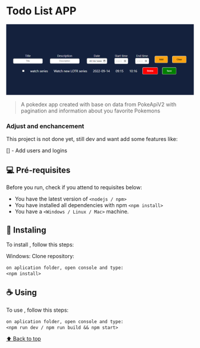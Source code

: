 # Todo List APP

<img src="imagem_2022-09-14_091731210.png" alt="exemplo imagem">

> A pokedex app created with base on data from PokeApiV2 with pagination and information about you favorite Pokemons

### Adjust and enchancement

This project is not done yet, still dev and want add some features like:

[] - Add users and logins

## 💻 Pré-requisites

Before you run, check if you attend to requisites below:

* You have the latest version of `<nodejs / npm>`
* You have installed all dependencies with npm `<npm install>`
* You have a `<Windows / Linux / Mac>` machine.

## 🚀 Instaling <Pokedex>

To install <Todo List App>, follow this steps:

Windows:
Clone repository:
```
on aplication folder, open console and type:
<npm install>
```

## ☕ Using <Pokedex>

To use <Todo List App>, follow this steps:

```
on aplication folder, open console and type:
<npm run dev / npm run build && npm start>
```

[⬆ Back to top](#todo-list-app)<br>
